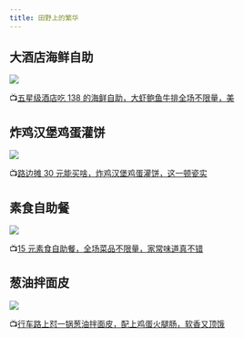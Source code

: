 ```yaml
---
title: 田野上的繁华
---
```


## 大酒店海鲜自助

![](/mukbang/3.jpg)

:tv:[五星级酒店吃 138 的海鲜自助，大虾鲍鱼牛排全场不限量，美](https://www.bilibili.com/video/BV1nB4y1g7e3)

## 炸鸡汉堡鸡蛋灌饼

![](/mukbang/4.jpg)

:tv:[路边摊 30 元能买啥，炸鸡汉堡鸡蛋灌饼，这一顿瓷实](https://www.bilibili.com/video/BV1DU4y1V7Df)

## 素食自助餐

![](/mukbang/13.jpg)

:tv:[15 元素食自助餐，全场菜品不限量，家常味道真不错](https://www.bilibili.com/video/BV1kf4y1t7CY)

## 葱油拌面皮

![](/mukbang/15.jpg)

:tv:[行车路上怼一锅葱油拌面皮，配上鸡蛋火腿肠，软香又顶饿](https://www.bilibili.com/video/BV1jK4y1g75b)
